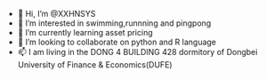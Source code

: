 - 👋 Hi, I’m @XXHNSYS
- 👀 I’m interested in swimming,runnning and pingpong
- 🌱 I’m currently learning asset pricing
- 💞️ I’m looking to collaborate on python and R language
- 📫 I am living in the DONG 4 BUILDING 428 dormitory of Dongbei University of Finance & Economics(DUFE)

<!---
XXHNSYS/XXHNSYS is a ✨ special ✨ repository because its `README.md` (this file) appears on your GitHub profile.
You can click the Preview link to take a look at your changes.
--->
